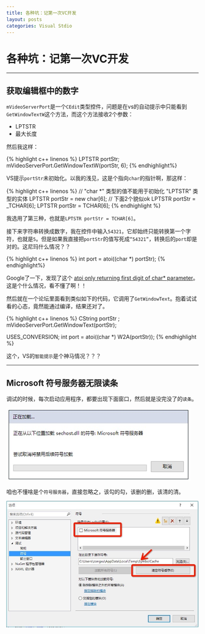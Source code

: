 ```yaml
---
title: 各种坑：记第一次VC开发
layout: posts
categories: Visual Stdio
---
```


# 各种坑：记第一次VC开发

---


## 获取编辑框中的数字

`mVideoServerPort`是一个`CEdit`类型控件，问题是在vs的自动提示中只能看到`GetWindowTextW`这个方法，而这个方法接收2个参数：

* LPTSTR
* 最大长度

然后我这样：

{% highlight c++  linenos %}
LPTSTR portStr;
mVideoServerPort.GetWindowTextW(portStr, 6);
{% endhighlight%}

VS提示`portStr`未初始化。以我的浅见，这是个指向`char`的指针啊，那这样：

{% highlight c++  linenos %}
// "char *" 类型的值不能用于初始化 "LPTSTR" 类型的实体
LPTSTR portStr = new char[6]; 
// 下面2个貌似ok
LPTSTR portStr = _TCHAR[6];
LPTSTR portStr = TCHAR[6];
{% endhighlight %}

我选用了第三种，也就是`LPTSTR portStr = TCHAR[6]`。

接下来字符串转换成数字，我在控件中输入`54321`，它却始终只能转换第一个字符，也就是`5`。但是如果我直接把`portStr`的值写死成`“54321”`，转换后的`port`却是对的。这尼玛什么情况？？

{% highlight c++  linenos %}
int port = atoi((char *) portStr);
{% endhighlight%}

Google了一下，发现了这个 [atoi only returning first digit of char* parameter](http://stackoverflow.com/questions/19233364/atoi-only-returning-first-digit-of-char-parameter)。这是个什么情况，看不懂了啊！！

然后就在一个论坛里面看到类似如下的代码，它调用了`GetWindowText`。抱着试试看的心态，竟然能通过编译，结果还对了。

{% highlight c++ linenos %}
CString portStr ;
mVideoServerPort.GetWindowText(portStr);

USES_CONVERSION;
int port = atoi((char *) W2A(portStr));
{% endhighlight %}

这个，VS的`智能提示`是个神马情况？？？

---

## Microsoft 符号服务器无限读条

调试的时候，每次启动应用程序，都要出现下面窗口，然后就是没完没了的`读条`。

![vs-symbol-loading-dialog](/images/2015-10-31-vs-symbol-loading-dialog.jpg)

咱也不懂啥是个`符号服务器`，直接忽略之，该勾的勾，该删的删，该清的清。

![vs-options-symbol](/images/2015-10-31-vs-options-symbol.jpg)